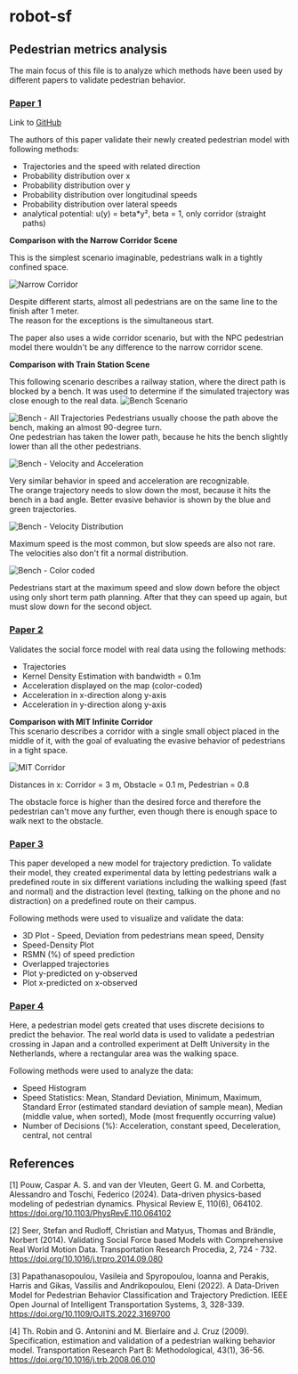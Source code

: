# robot-sf

## Pedestrian metrics analysis

The main focus of this file is to analyze which methods have been used by different papers to validate pedestrian behavior.

### [Paper 1](#1)

Link to [GitHub](https://github.com/c-pouw/physics-based-pedestrian-modeling)

The authors of this paper validate their newly created pedestrian model with following methods:
- Trajectories and the speed with related direction
- Probability distribution over x
- Probability distribution over y
- Probability distribution over longitudinal speeds
- Probability distribution over lateral speeds
- analytical potential: u(y) = beta*y², beta = 1, only corridor (straight paths)


**Comparison with the Narrow Corridor Scene**

This is the simplest scenario imaginable, pedestrians walk in a tightly confined space.

![Narrow Corridor](../img/ped_metrics_analysis/paper1_narrow.png)

Despite different starts, almost all pedestrians are on the same line to the finish after 1 meter.  
The reason for the exceptions is the simultaneous start.  

The paper also uses a wide corridor scenario, but with the NPC pedestrian model there wouldn't be any difference to the narrow corridor scene.

**Comparison with Train Station Scene**

This following scenario describes a railway station, where the direct path is blocked by a bench.
It was used to determine if the simulated trajectory was close enough to the real data.
![Bench Scenario](../img/ped_metrics_analysis/paper1_bench.png)

![Bench - All Trajectories](../img/ped_metrics_analysis/paper1_all.png)
Pedestrians usually choose the path above the  bench, making an almost 90-degree turn.  
One pedestrian has taken the lower path, because he hits the bench slightly lower than all the other pedestrians.

![Bench - Velocity and Acceleration](../img/ped_metrics_analysis/paper1_vel_acc.png)

Very similar behavior in speed and acceleration are recognizable.  
The orange trajectory needs to slow down the most, because it hits the bench in a bad angle. Better evasive behavior is shown by the blue and green trajectories.

![Bench - Velocity Distribution](../img/ped_metrics_analysis/paper1_vel_distru.png)

Maximum speed is the most common, but slow speeds are also not rare.  
The velocities also don't fit a normal distribution.

![Bench - Color coded](../img/ped_metrics_analysis/paper1_colorcoded.png)

Pedestrians start at the maximum speed and slow down before the object using only short term path planning. After that they can speed up again, but must slow down for the second object.

### [Paper 2](#2)

Validates the social force model with real data using the following methods: 
- Trajectories
- Kernel Density Estimation with bandwidth = 0.1m
- Acceleration displayed on the map (color-coded)
- Acceleration in x-direction along y-axis
- Acceleration in y-direction along y-axis

**Comparison with MIT Infinite Corridor**  
This scenario describes a corridor with a single small object placed in the middle of it, with the goal of evaluating the evasive behavior of pedestrians in a tight space.

![MIT Corridor](../img/ped_metrics_analysis/paper2_MIT-corridor.png)

Distances in x: Corridor = 3 m, Obstacle = 0.1 m, Pedestrian = 0.8  

The obstacle force is higher than the desired force and therefore the pedestrian can't move any further, even though there is enough space to walk next to the obstacle.

### [Paper 3](#3)

This paper developed a new model for trajectory prediction.
To validate their model, they created experimental data by letting pedestrians walk a predefined route in six different variations including the walking speed (fast and normal) and the distraction level (texting, talking on the phone and no distraction) on a predefined route on their campus. 

Following methods were used to visualize and validate the data:
- 3D Plot - Speed, Deviation from pedestrians mean speed, Density
- Speed-Density Plot
- RSMN (%) of speed prediction
- Overlapped trajectories
- Plot y-predicted on y-observed
- Plot x-predicted on x-observed


### [Paper 4](#4)

Here, a pedestrian model gets created that uses discrete decisions to predict the behavior.
The real world data is used to validate a pedestrian crossing in Japan and a controlled experiment at Delft University in the Netherlands, where a rectangular area was the walking space.

Following methods were used to analyze the data:
- Speed Histogram
- Speed Statistics: Mean, Standard Deviation, Minimum, Maximum, Standard Error (estimated standard deviation of sample mean), Median (middle value, when sorted), Mode (most frequently occurring value)
- Number of Decisions (%): Acceleration, constant speed, Deceleration, central, not central

## References

<a id="1">[1]</a> Pouw, Caspar A. S. and van der Vleuten, Geert G. M. and Corbetta, Alessandro and Toschi, Federico (2024). Data-driven physics-based modeling of pedestrian dynamics. Physical Review E, 110(6), 064102.
<https://doi.org/10.1103/PhysRevE.110.064102>

<a id="2">[2]</a> Seer, Stefan and Rudloff, Christian and Matyus, Thomas and Brändle, Norbert (2014). Validating Social Force based Models with Comprehensive Real World Motion Data. Transportation Research Procedia, 2, 724 - 732.
<https://doi.org/10.1016/j.trpro.2014.09.080>

<a id="3">[3]</a> Papathanasopoulou, Vasileia and Spyropoulou, Ioanna and Perakis, Harris and Gikas, Vassilis and Andrikopoulou, Eleni (2022). A Data-Driven Model for Pedestrian Behavior Classification and Trajectory Prediction. IEEE Open Journal of Intelligent Transportation Systems, 3, 328-339.
<https://doi.org/10.1109/OJITS.2022.3169700>

<a id="4">[4]</a> Th. Robin and G. Antonini and M. Bierlaire and J. Cruz (2009). Specification, estimation and validation of a pedestrian walking behavior model. Transportation Research Part B: Methodological, 43(1), 36-56.
<https://doi.org/10.1016/j.trb.2008.06.010>
